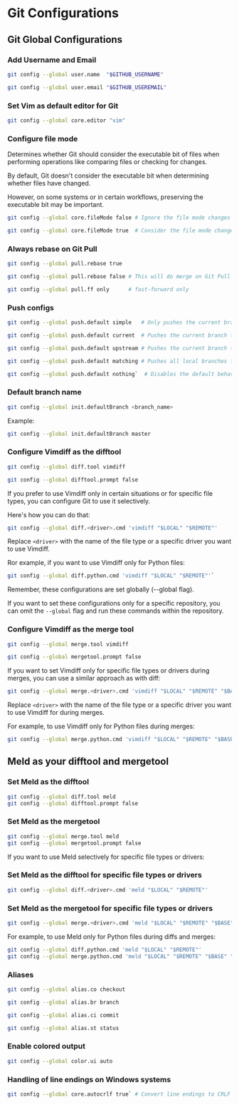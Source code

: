 # Git Configurations

## Git Global Configurations

### Add Username and Email

```bash
git config --global user.name  "$GITHUB_USERNAME"

git config --global user.email "$GITHUB_USEREMAIL"
```

### Set Vim as default editor for Git

```bash
git config --global core.editor "vim"
```

### Configure file mode

Determines whether Git should consider the executable bit of files when performing operations like comparing files or checking for changes.

By default, Git doesn't consider the executable bit when determining whether files have changed.

However, on some systems or in certain workflows, preserving the executable bit may be important.

```bash
git config --global core.fileMode false # Ignore the file mode changes

git config --global core.fileMode true  # Consider the file mode changes
```

### Always rebase on Git Pull

```bash
git config --global pull.rebase true

git config --global pull.rebase false # This will do merge on Git Pull

git config --global pull.ff only      # fast-forward only
```

### Push configs

```bash
git config --global push.default simple   # Only pushes the current branch to the remote

git config --global push.default current  # Pushes the current branch to the remote branch with the same name

git config --global push.default upstream # Pushes the current branch to the upstream branch

git config --global push.default matching # Pushes all local branches to the remote branches with the same name

git config --global push.default nothing`  # Disables the default behavior, so you must specify the branch explicitly when pushing
```

### Default branch name

```bash
git config --global init.defaultBranch <branch_name>
```

Example:

```bash
git config --global init.defaultBranch master
```

### Configure Vimdiff as the difftool

```bash
git config --global diff.tool vimdiff

git config --global difftool.prompt false
```

If you prefer to use Vimdiff only in certain situations or for specific file types, you can configure Git to use it selectively.

Here's how you can do that:

```bash
git config --global diff.<driver>.cmd 'vimdiff "$LOCAL" "$REMOTE"'
```

Replace `<driver>` with the name of the file type or a specific driver you want to use Vimdiff.

Ror example, if you want to use Vimdiff only for Python files:

```bash
git config --global diff.python.cmd 'vimdiff "$LOCAL" "$REMOTE"'`
```

Remember, these configurations are set globally (--global flag).

If you want to set these configurations only for a specific repository, you can omit the `--global` flag and run these commands within the repository.

### Configure Vimdiff as the merge tool

```bash
git config --global merge.tool vimdiff

git config --global mergetool.prompt false
```

If you want to set Vimdiff only for specific file types or drivers during merges,
you can use a similar approach as with diff:

```bash
git config --global merge.<driver>.cmd 'vimdiff "$LOCAL" "$REMOTE" "$BASE" "$MERGED"'
```

Replace `<driver>` with the name of the file type or a specific driver you want to use Vimdiff for during merges.

For example, to use Vimdiff only for Python files during merges:

```bash
git config --global merge.python.cmd 'vimdiff "$LOCAL" "$REMOTE" "$BASE" "$MERGED"'
```

## Meld as your difftool and mergetool

### Set Meld as the difftool

```bash
git config --global diff.tool meld
git config --global difftool.prompt false
```

### Set Meld as the mergetool

```bash
git config --global merge.tool meld
git config --global mergetool.prompt false
```

If you want to use Meld selectively for specific file types or drivers:

### Set Meld as the difftool for specific file types or drivers

```bash
git config --global diff.<driver>.cmd 'meld "$LOCAL" "$REMOTE"'
```

### Set Meld as the mergetool for specific file types or drivers

```bash
git config --global merge.<driver>.cmd 'meld "$LOCAL" "$REMOTE" "$BASE" "$MERGED"'
```

For example, to use Meld only for Python files during diffs and merges:

```bash
git config --global diff.python.cmd 'meld "$LOCAL" "$REMOTE"'
git config --global merge.python.cmd 'meld "$LOCAL" "$REMOTE" "$BASE" "$MERGED"'
```

### Aliases

```bash
git config --global alias.co checkout

git config --global alias.br branch

git config --global alias.ci commit

git config --global alias.st status
```

### Enable colored output

```bash
git config --global color.ui auto
```

### Handling of line endings on Windows systems

```bash
git config --global core.autocrlf true` # Convert line endings to CRLF on checkout and to LF on commit
```
